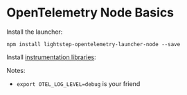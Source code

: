 # OpenTelemetry Node Basics

Install the launcher:
```
npm install lightstep-opentelemetry-launcher-node --save
```

Install [instrumentation libraries](https://github.com/open-telemetry/opentelemetry-js/tree/240f852cc41707c751f28811b7ce3d243382e3dd#node-plugins):

Notes:
* `export OTEL_LOG_LEVEL=debug` is your friend